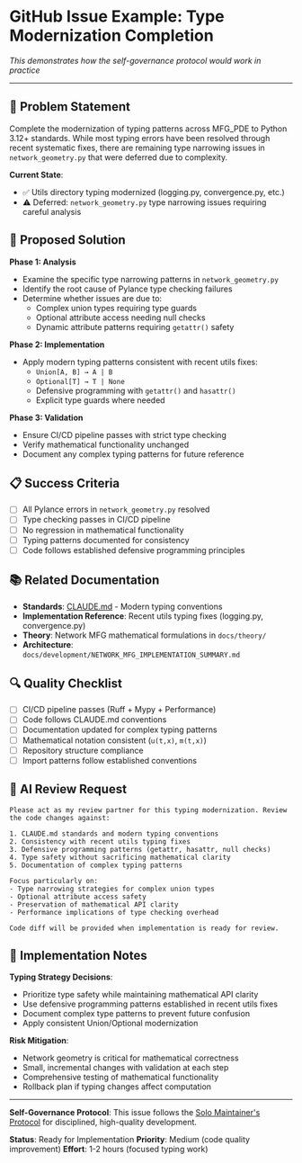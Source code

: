 # GitHub Issue Example: Type Modernization Completion

*This demonstrates how the self-governance protocol would work in practice*

---

## 🎯 Problem Statement

Complete the modernization of typing patterns across MFG_PDE to Python 3.12+ standards. While most typing errors have been resolved through recent systematic fixes, there are remaining type narrowing issues in `network_geometry.py` that were deferred due to complexity.

**Current State**:
- ✅ Utils directory typing modernized (logging.py, convergence.py, etc.)
- ⚠️ Deferred: `network_geometry.py` type narrowing issues requiring careful analysis

## 🔧 Proposed Solution

**Phase 1: Analysis**
- Examine the specific type narrowing patterns in `network_geometry.py`
- Identify the root cause of Pylance type checking failures
- Determine whether issues are due to:
  - Complex union types requiring type guards
  - Optional attribute access needing null checks
  - Dynamic attribute patterns requiring `getattr()` safety

**Phase 2: Implementation**
- Apply modern typing patterns consistent with recent utils fixes:
  - `Union[A, B] → A | B`
  - `Optional[T] → T | None`
  - Defensive programming with `getattr()` and `hasattr()`
  - Explicit type guards where needed

**Phase 3: Validation**
- Ensure CI/CD pipeline passes with strict type checking
- Verify mathematical functionality unchanged
- Document any complex typing patterns for future reference

## 📋 Success Criteria

- [ ] All Pylance errors in `network_geometry.py` resolved
- [ ] Type checking passes in CI/CD pipeline
- [ ] No regression in mathematical functionality
- [ ] Typing patterns documented for consistency
- [ ] Code follows established defensive programming principles

## 📚 Related Documentation

- **Standards**: [CLAUDE.md](../CLAUDE.md) - Modern typing conventions
- **Implementation Reference**: Recent utils typing fixes (logging.py, convergence.py)
- **Theory**: Network MFG mathematical formulations in `docs/theory/`
- **Architecture**: `docs/development/NETWORK_MFG_IMPLEMENTATION_SUMMARY.md`

## 🔍 Quality Checklist

- [ ] CI/CD pipeline passes (Ruff + Mypy + Performance)
- [ ] Code follows CLAUDE.md conventions
- [ ] Documentation updated for complex typing patterns
- [ ] Mathematical notation consistent (`u(t,x)`, `m(t,x)`)
- [ ] Repository structure compliance
- [ ] Import patterns follow established conventions

## 🤖 AI Review Request

```
Please act as my review partner for this typing modernization. Review the code changes against:

1. CLAUDE.md standards and modern typing conventions
2. Consistency with recent utils typing fixes
3. Defensive programming patterns (getattr, hasattr, null checks)
4. Type safety without sacrificing mathematical clarity
5. Documentation of complex typing patterns

Focus particularly on:
- Type narrowing strategies for complex union types
- Optional attribute access safety
- Preservation of mathematical API clarity
- Performance implications of type checking overhead

Code diff will be provided when implementation is ready for review.
```

## 📝 Implementation Notes

**Typing Strategy Decisions**:
- Prioritize type safety while maintaining mathematical API clarity
- Use defensive programming patterns established in recent utils fixes
- Document complex type patterns to prevent future confusion
- Apply consistent Union/Optional modernization

**Risk Mitigation**:
- Network geometry is critical for mathematical correctness
- Small, incremental changes with validation at each step
- Comprehensive testing of mathematical functionality
- Rollback plan if typing changes affect computation

---

**Self-Governance Protocol**: This issue follows the [Solo Maintainer's Protocol](SELF_GOVERNANCE_PROTOCOL.md) for disciplined, high-quality development.

**Status**: Ready for Implementation
**Priority**: Medium (code quality improvement)
**Effort**: 1-2 hours (focused typing work)
